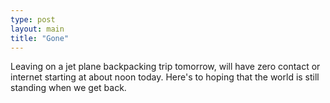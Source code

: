 ```yaml
---
type: post
layout: main
title: "Gone"
---
```

Leaving on a jet plane backpacking trip tomorrow, will have zero contact or
internet starting at about noon today. Here's to hoping that the world is
still standing when we get back.

